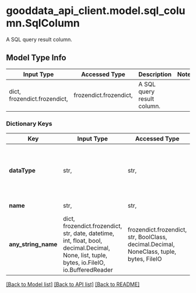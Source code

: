 # gooddata_api_client.model.sql_column.SqlColumn

A SQL query result column.

## Model Type Info
Input Type | Accessed Type | Description | Notes
------------ | ------------- | ------------- | -------------
dict, frozendict.frozendict,  | frozendict.frozendict,  | A SQL query result column. | 

### Dictionary Keys
Key | Input Type | Accessed Type | Description | Notes
------------ | ------------- | ------------- | ------------- | -------------
**dataType** | str,  | str,  | Column type | must be one of ["INT", "STRING", "DATE", "NUMERIC", "TIMESTAMP", "TIMESTAMP_TZ", "BOOLEAN", ] 
**name** | str,  | str,  | Column name | 
**any_string_name** | dict, frozendict.frozendict, str, date, datetime, int, float, bool, decimal.Decimal, None, list, tuple, bytes, io.FileIO, io.BufferedReader | frozendict.frozendict, str, BoolClass, decimal.Decimal, NoneClass, tuple, bytes, FileIO | any string name can be used but the value must be the correct type | [optional]

[[Back to Model list]](../../README.md#documentation-for-models) [[Back to API list]](../../README.md#documentation-for-api-endpoints) [[Back to README]](../../README.md)

